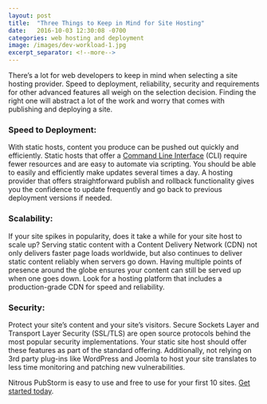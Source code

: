 ```yaml
---
layout: post
title:  "Three Things to Keep in Mind for Site Hosting"
date:   2016-10-03 12:30:08 -0700
categories: web hosting and deployment
image: /images/dev-workload-1.jpg
excerpt_separator: <!--more-->
---
```


There’s a lot for web developers to keep in mind when selecting a site hosting provider. Speed to deployment, reliability, security and requirements for other advanced features all weigh on the selection decision. Finding the right one will abstract a lot of the work and worry that comes with publishing and deploying a site.

<!--more-->

### Speed to Deployment:

With static hosts, content you produce can be pushed out quickly and efficiently. Static hosts that offer a [Command Line Interface](https://help.pubstorm.com/) (CLI) require fewer resources and are easy to automate via scripting. You should be able to easily and efficiently make updates several times a day.  A hosting provider that offers straightforward publish and rollback functionality gives you the confidence to update frequently and go back to previous deployment versions if needed.

### Scalability:

If your site spikes in popularity, does it take a while for your site host to scale up?  Serving static content with a Content Delivery Network (CDN) not only delivers faster page loads worldwide, but also continues to deliver static content reliably when servers go down.  Having multiple points of presence around the globe ensures your content can still be served up when one goes down. Look for a hosting platform that includes a production-grade CDN for speed and reliability.

### Security:

Protect your site’s content and your site’s visitors. Secure Sockets Layer and Transport Layer Security (SSL/TLS) are open source protocols behind the most popular security implementations. Your static site host should offer these features as part of the standard offering. Additionally, not relying on 3rd party plug-ins like WordPress and Joomla to host your site translates to less time monitoring and patching new vulnerabilities.

Nitrous PubStorm is easy to use and free to use for your first 10 sites.  [Get started today](https://www.pubstorm.com/signup).

